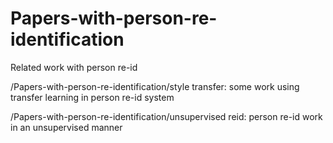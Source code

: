 # Papers-with-person-re-identification
Related work with person re-id

/Papers-with-person-re-identification/style transfer: some work using transfer learning in person re-id system

/Papers-with-person-re-identification/unsupervised reid: person re-id work in an unsupervised manner
